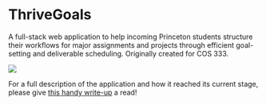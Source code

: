 # ThriveGoals
A full-stack web application to help incoming Princeton students structure their workflows for major assignments and projects through efficient goal-setting and deliverable scheduling. Originally created for COS 333.

![](https://justintranjt.me/projects/thriveGoals.png)

For a full description of the application and how it reached its current stage, please give [this handy write-up](https://justintranjt.me/projects/2019-01-23-Thrive-Goals/) a read!
